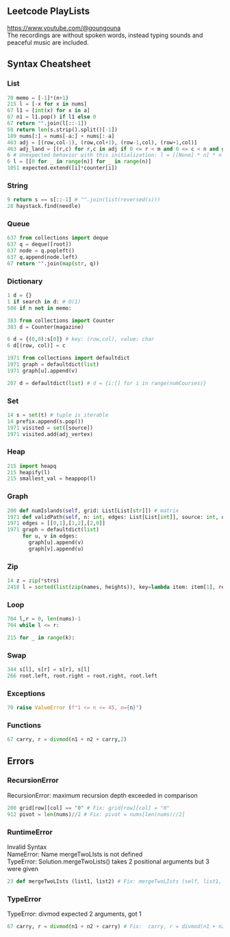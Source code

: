 ## Leetcode PlayLists
https://www.youtube.com/@goungouna <br>
The recordings are without spoken words, instead typing sounds and peaceful music are included.

## Syntax Cheatsheet
### List
```python
70 memo = [-1]*(n+1)
215 l = [-x for x in nums]
67 l1 = [int(x) for x in a]
67 n1 = l1.pop() if l1 else 0
67 return "".join(l[::-1])
58 return len(s.strip().split()[-1])
189 nums[:] = nums[-a:] + nums[:-a]
463 adj = [(row,col-1), (row,col+1), (row-1,col), (row+1,col)]
463 adj_land = [(r,c) for r,c in adj if 0 <= r < m and 0 <= c < n and grid[r][c]==1]
6 # Unexpected behavior with this initialization: l = [[None] * n] * n
6 l = [[0 for _ in range(n)] for _ in range(n)]
1051 expected.extend([i]*counter[i])
```
### String
```python
9 return s == s[::-1] # "".join(list(reversed(s)))
28 haystack.find(needle)
```

### Queue
```python
637 from collections import deque
637 q = deque([root])
637 node = q.popleft()
637 q.append(node.left)
67 return "".join(map(str, q))
```

### Dictionary
```python
1 d = {}
1 if search in d: # O(1)
508 if n not in memo:

383 from collections import Counter
383 d = Counter(magazine)

6 d = {(0,0):s[0]} # key: (row,col), value: char
6 d[(row, col)] = c

1971 from collections import defaultdict
1971 graph = defaultdict(list)
1971 graph[u].append(v)

207 d = defaultdict(list) # d = {i:[] for i in range(numCourses)}
```

### Set
```python
14 s = set(t) # tuple is iterable
14 prefix.append(s.pop())
1971 visited = set([source])
1971 visited.add(adj_vertex)
```

### Heap
```python
215 import heapq
215 heapify(l)
215 smallest_val = heappop(l)
```

### Graph
```python
200 def numIslands(self, grid: List[List[str]]) # matrix
1971 def validPath(self, n: int, edges: List[List[int]], source: int, destination: int) -> bool:
1971 edges = [[0,1],[1,2],[2,0]]
1971 graph = defaultdict(list)
     for u, v in edges:
       graph[u].append(v)
       graph[v].append(u)
```

### Zip
```python
14 z = zip(*strs)
2418 l = sorted(list(zip(names, heights)), key=lambda item: item[1], reverse=True)
```

### Loop
```python
704 l,r = 0, len(nums)-1 
704 while l <= r:

215 for _ in range(k):
```

### Swap
```python
344 s[l], s[r] = s[r], s[l]
266 root.left, root.right = root.right, root.left
```

### Exceptions
```python
70 raise ValueError (f"1 <= n <= 45, n={n}")

```

### Functions
```python
67 carry, r = divmod(n1 + n2 + carry,2)
```


## Errors
### RecursionError
RecursionError: maximum recursion depth exceeded in comparison
```python
200 grid[row][col] == "0" # Fix: grid[row][col] = "0"
912 pivot = len(nums)//2 # Fix: pivot = nums[len(nums)//2]
```
### RuntimeError
Invalid Syntax <br>
NameError: Name mergeTwoLIsts is not defined <br>
TypeError: Solution.mergeTwoLists() takes 2 positional arguments but 3 were given
```python
23 def mergeTwoLIsts (list1, list2) # Fix: mergeTwoLIsts (self, list1, list2)
```
### TypeError
TypeError: divmod expected 2 arguments, got 1
```python
67 carry, r = divmod(n1 + n2 + carry) # Fix:  carry, r = divmod(n1 + n2 + carry, 2)
```
